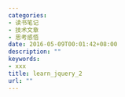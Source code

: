 ```yaml
---
categories:
- 读书笔记
- 技术文章
- 思考感悟
date: 2016-05-09T00:01:42+08:00
description: ""
keywords:
- xxx
title: learn_jquery_2
url: ""
---
```


